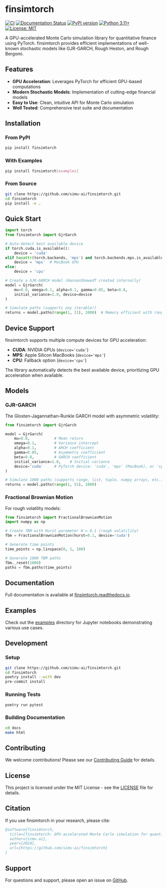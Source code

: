 # finsimtorch

[![CI](https://github.com/simu-ai/finsimtorch/workflows/CI/badge.svg)](https://github.com/simu-ai/finsimtorch/actions)
[![Documentation Status](https://readthedocs.org/projects/finsimtorch/badge/?version=latest)](https://finsimtorch.readthedocs.io/en/latest/?badge=latest)
[![PyPI version](https://badge.fury.io/py/finsimtorch.svg)](https://badge.fury.io/py/finsimtorch)
[![Python 3.11+](https://img.shields.io/badge/python-3.11+-blue.svg)](https://www.python.org/downloads/)
[![License: MIT](https://img.shields.io/badge/License-MIT-yellow.svg)](https://opensource.org/licenses/MIT)

A GPU-accelerated Monte Carlo simulation library for quantitative finance using PyTorch. finsimtorch provides efficient implementations of well-known stochastic models like GJR-GARCH, Rough Heston, and Rough Bergomi.

## Features

- **GPU Acceleration**: Leverages PyTorch for efficient GPU-based computations
- **Modern Stochastic Models**: Implementation of cutting-edge financial models
- **Easy to Use**: Clean, intuitive API for Monte Carlo simulation
- **Well Tested**: Comprehensive test suite and documentation

## Installation

### From PyPI

```bash
pip install finsimtorch
```

### With Examples

```bash
pip install finsimtorch[examples]
```

### From Source

```bash
git clone https://github.com/simu-ai/finsimtorch.git
cd finsimtorch
pip install -e .
```

## Quick Start

```python
import torch
from finsimtorch import GjrGarch

# Auto-detect best available device
if torch.cuda.is_available():
    device = 'cuda'
elif hasattr(torch.backends, 'mps') and torch.backends.mps.is_available():
    device = 'mps'  # MacBook GPU
else:
    device = 'cpu'

# Create a GJR-GARCH model (HansenSkewedT created internally)
model = GjrGarch(
    mu=0.0, omega=0.1, alpha=0.1, gamma=0.05, beta=0.8,
    initial_variance=1.0, device=device
)

# Simulate paths (supports any iterable!)
returns = model.paths(range(1, 21), 1000)  # Memory efficient with range()
```

## Device Support

finsimtorch supports multiple compute devices for GPU acceleration:

- **CUDA**: NVIDIA GPUs (`device='cuda'`)
- **MPS**: Apple Silicon MacBooks (`device='mps'`) 
- **CPU**: Fallback option (`device='cpu'`)

The library automatically detects the best available device, prioritizing GPU acceleration when available.

## Models

### GJR-GARCH

The Glosten-Jagannathan-Runkle GARCH model with asymmetric volatility:

```python
from finsimtorch import GjrGarch

model = GjrGarch(
    mu=0.0,           # Mean return
    omega=0.1,        # Variance intercept
    alpha=0.1,        # ARCH coefficient
    gamma=0.05,       # Asymmetry coefficient
    beta=0.8,         # GARCH coefficient
    initial_variance=1.0,    # Initial variance
    device='cuda'     # PyTorch device: 'cuda', 'mps' (MacBook), or 'cpu'
)

# Simulate 1000 paths (supports range, list, tuple, numpy arrays, etc.)
returns = model.paths(range(1, 51), 1000)
```

### Fractional Brownian Motion

For rough volatility models:

```python
from finsimtorch import FractionalBrownianMotion
import numpy as np

# Create fBM with Hurst parameter H = 0.1 (rough volatility)
fbm = FractionalBrownianMotion(hurst=0.1, device='cuda')

# Generate time points
time_points = np.linspace(0, 1, 100)

# Generate 1000 fBM paths
fbm._reset(1000)
paths = fbm.paths(time_points)
```

## Documentation

Full documentation is available at [finsimtorch.readthedocs.io](https://finsimtorch.readthedocs.io/).

## Examples

Check out the [examples](examples/) directory for Jupyter notebooks demonstrating various use cases.

## Development

### Setup

```bash
git clone https://github.com/simu-ai/finsimtorch.git
cd finsimtorch
poetry install --with dev
pre-commit install
```

### Running Tests

```bash
poetry run pytest
```

### Building Documentation

```bash
cd docs
make html
```

## Contributing

We welcome contributions! Please see our [Contributing Guide](docs/contributing.rst) for details.

## License

This project is licensed under the MIT License - see the [LICENSE](LICENSE) file for details.

## Citation

If you use finsimtorch in your research, please cite:

```bibtex
@software{finsimtorch,
  title={finsimtorch: GPU-accelerated Monte Carlo simulation for quantitative finance},
  author={simu.ai},
  year={2024},
  url={https://github.com/simu-ai/finsimtorch}
}
```

## Support

For questions and support, please open an issue on [GitHub](https://github.com/simu-ai/finsimtorch/issues).